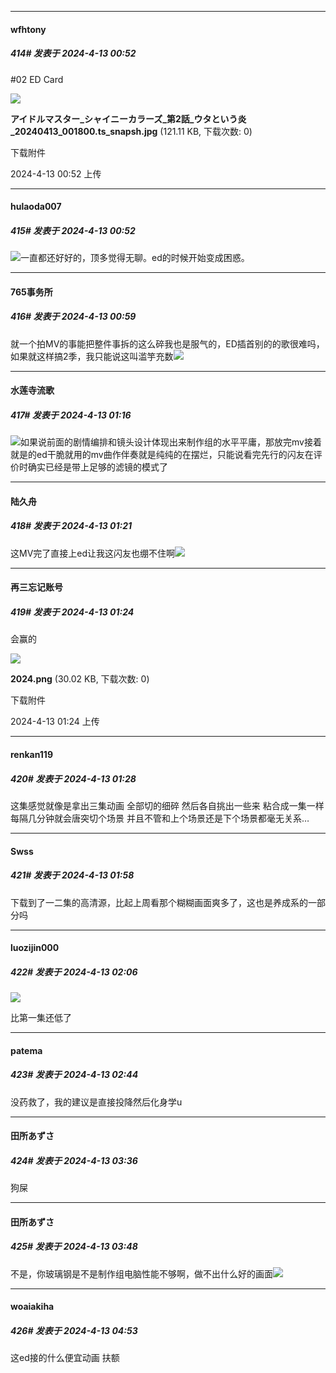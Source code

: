﻿
*****

####  wfhtony  
##### 414#       发表于 2024-4-13 00:52

#02 ED Card

<img src="https://img.saraba1st.com/forum/202404/13/005211a8b6b0bcbzkyb48y.jpg" referrerpolicy="no-referrer">

<strong>アイドルマスター_シャイニーカラーズ_第2話_ウタという炎_20240413_001800.ts_snapsh.jpg</strong> (121.11 KB, 下载次数: 0)

下载附件

2024-4-13 00:52 上传

*****

####  hulaoda007  
##### 415#       发表于 2024-4-13 00:52

<img src="https://static.saraba1st.com/image/smiley/face2017/125.png" referrerpolicy="no-referrer">一直都还好好的，顶多觉得无聊。ed的时候开始变成困惑。


*****

####  765事务所  
##### 416#       发表于 2024-4-13 00:59

就一个拍MV的事能把整件事拆的这么碎我也是服气的，ED插首别的的歌很难吗，如果就这样搞2季，我只能说这叫滥竽充数<img src="https://static.saraba1st.com/image/smiley/face2017/068.png" referrerpolicy="no-referrer">


*****

####  水莲寺流歌  
##### 417#       发表于 2024-4-13 01:16

<img src="https://static.saraba1st.com/image/smiley/face2017/068.png" referrerpolicy="no-referrer">如果说前面的剧情编排和镜头设计体现出来制作组的水平平庸，那放完mv接着就是的ed干脆就用的mv曲作伴奏就是纯纯的在摆烂，只能说看完先行的闪友在评价时确实已经是带上足够的滤镜的模式了

*****

####  陆久舟  
##### 418#       发表于 2024-4-13 01:21

这MV完了直接上ed让我这闪友也绷不住啊<img src="https://static.saraba1st.com/image/smiley/face2017/020.png" referrerpolicy="no-referrer">


*****

####  再三忘记账号  
##### 419#       发表于 2024-4-13 01:24

会赢的

<img src="https://img.saraba1st.com/forum/202404/13/012420v4scjji1zzj1sw1z.png" referrerpolicy="no-referrer">

<strong>2024.png</strong> (30.02 KB, 下载次数: 0)

下载附件

2024-4-13 01:24 上传


*****

####  renkan119  
##### 420#       发表于 2024-4-13 01:28

这集感觉就像是拿出三集动画 全部切的细碎 然后各自挑出一些来 粘合成一集一样 每隔几分钟就会唐突切个场景 并且不管和上个场景还是下个场景都毫无关系…


*****

####  Swss  
##### 421#       发表于 2024-4-13 01:58

下载到了一二集的高清源，比起上周看那个糊糊画面爽多了，这也是养成系的一部分吗


*****

####  luozijin000  
##### 422#       发表于 2024-4-13 02:06

<img src="https://img.nga.178.com/attachments/mon_202404/13/-9lddQobuo-b2ngK21T3cSsg-d5.jpg.medium.jpg" referrerpolicy="no-referrer">

比第一集还低了


*****

####  patema  
##### 423#       发表于 2024-4-13 02:44

没药救了，我的建议是直接投降然后化身学u


*****

####  田所あずさ  
##### 424#       发表于 2024-4-13 03:36

狗屎


*****

####  田所あずさ  
##### 425#       发表于 2024-4-13 03:48

不是，你玻璃钢是不是制作组电脑性能不够啊，做不出什么好的画面<img src="https://static.saraba1st.com/image/smiley/face2017/004.gif" referrerpolicy="no-referrer">


*****

####  woaiakiha  
##### 426#       发表于 2024-4-13 04:53

这ed接的什么便宜动画 扶额


